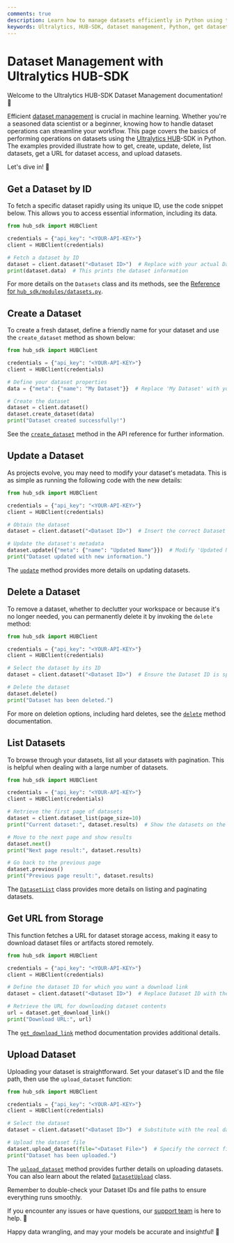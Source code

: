 ```yaml
---
comments: true
description: Learn how to manage datasets efficiently in Python using the Ultralytics HUB-SDK. Get, create, update, delete, list, and upload datasets easily.
keywords: Ultralytics, HUB-SDK, dataset management, Python, get dataset, create dataset, update dataset, delete dataset, list datasets, upload dataset, machine learning
---
```


# Dataset Management with Ultralytics HUB-SDK

Welcome to the Ultralytics HUB-SDK Dataset Management documentation! 👋

Efficient [dataset management](https://www.ultralytics.com/glossary/data-preprocessing) is crucial in machine learning. Whether you're a seasoned data scientist or a beginner, knowing how to handle dataset operations can streamline your workflow. This page covers the basics of performing operations on datasets using the [Ultralytics HUB](https://www.ultralytics.com/hub)-SDK in Python. The examples provided illustrate how to get, create, update, delete, list datasets, get a URL for dataset access, and upload datasets.

Let's dive in! 🚀

## Get a Dataset by ID

To fetch a specific dataset rapidly using its unique ID, use the code snippet below. This allows you to access essential information, including its data.

```python
from hub_sdk import HUBClient

credentials = {"api_key": "<YOUR-API-KEY>"}
client = HUBClient(credentials)

# Fetch a dataset by ID
dataset = client.dataset("<Dataset ID>")  # Replace with your actual Dataset ID
print(dataset.data)  # This prints the dataset information
```

For more details on the `Datasets` class and its methods, see the [Reference for `hub_sdk/modules/datasets.py`](https://docs.ultralytics.com/hub/sdk/reference/modules/datasets/).

## Create a Dataset

To create a fresh dataset, define a friendly name for your dataset and use the `create_dataset` method as shown below:

```python
from hub_sdk import HUBClient

credentials = {"api_key": "<YOUR-API-KEY>"}
client = HUBClient(credentials)

# Define your dataset properties
data = {"meta": {"name": "My Dataset"}}  # Replace 'My Dataset' with your desired dataset name

# Create the dataset
dataset = client.dataset()
dataset.create_dataset(data)
print("Dataset created successfully!")
```

See the [`create_dataset`](https://docs.ultralytics.com/hub/sdk/reference/modules/datasets/#hub_sdk.modules.datasets.Datasets.create_dataset) method in the API reference for further information.

## Update a Dataset

As projects evolve, you may need to modify your dataset's metadata. This is as simple as running the following code with the new details:

```python
from hub_sdk import HUBClient

credentials = {"api_key": "<YOUR-API-KEY>"}
client = HUBClient(credentials)

# Obtain the dataset
dataset = client.dataset("<Dataset ID>")  # Insert the correct Dataset ID

# Update the dataset's metadata
dataset.update({"meta": {"name": "Updated Name"}})  # Modify 'Updated Name' as required
print("Dataset updated with new information.")
```

The [`update`](https://docs.ultralytics.com/hub/sdk/reference/modules/datasets/#hub_sdk.modules.datasets.Datasets.update) method provides more details on updating datasets.

## Delete a Dataset

To remove a dataset, whether to declutter your workspace or because it's no longer needed, you can permanently delete it by invoking the `delete` method:

```python
from hub_sdk import HUBClient

credentials = {"api_key": "<YOUR-API-KEY>"}
client = HUBClient(credentials)

# Select the dataset by its ID
dataset = client.dataset("<Dataset ID>")  # Ensure the Dataset ID is specified

# Delete the dataset
dataset.delete()
print("Dataset has been deleted.")
```

For more on deletion options, including hard deletes, see the [`delete`](https://docs.ultralytics.com/hub/sdk/reference/modules/datasets/#hub_sdk.modules.datasets.Datasets.delete) method documentation.

## List Datasets

To browse through your datasets, list all your datasets with pagination. This is helpful when dealing with a large number of datasets.

```python
from hub_sdk import HUBClient

credentials = {"api_key": "<YOUR-API-KEY>"}
client = HUBClient(credentials)

# Retrieve the first page of datasets
dataset = client.dataset_list(page_size=10)
print("Current dataset:", dataset.results)  # Show the datasets on the current page

# Move to the next page and show results
dataset.next()
print("Next page result:", dataset.results)

# Go back to the previous page
dataset.previous()
print("Previous page result:", dataset.results)
```

The [`DatasetList`](https://docs.ultralytics.com/hub/sdk/reference/modules/datasets/#hub_sdk.modules.datasets.DatasetList) class provides more details on listing and paginating datasets.

## Get URL from Storage

This function fetches a URL for dataset storage access, making it easy to download dataset files or artifacts stored remotely.

```python
from hub_sdk import HUBClient

credentials = {"api_key": "<YOUR-API-KEY>"}
client = HUBClient(credentials)

# Define the dataset ID for which you want a download link
dataset = client.dataset("<Dataset ID>")  # Replace Dataset ID with the actual dataset ID

# Retrieve the URL for downloading dataset contents
url = dataset.get_download_link()
print("Download URL:", url)
```

The [`get_download_link`](https://docs.ultralytics.com/hub/sdk/reference/modules/datasets/#hub_sdk.modules.datasets.Datasets.get_download_link) method documentation provides additional details.

## Upload Dataset

Uploading your dataset is straightforward. Set your dataset's ID and the file path, then use the `upload_dataset` function:

```python
from hub_sdk import HUBClient

credentials = {"api_key": "<YOUR-API-KEY>"}
client = HUBClient(credentials)

# Select the dataset
dataset = client.dataset("<Dataset ID>")  # Substitute with the real dataset ID

# Upload the dataset file
dataset.upload_dataset(file="<Dataset File>")  # Specify the correct file path
print("Dataset has been uploaded.")
```

The [`upload_dataset`](https://docs.ultralytics.com/hub/sdk/reference/modules/datasets/#hub_sdk.modules.datasets.Datasets.upload_dataset) method provides further details on uploading datasets. You can also learn about the related [`DatasetUpload`](https://docs.ultralytics.com/hub/sdk/reference/base/server_clients/) class.

Remember to double-check your Dataset IDs and file paths to ensure everything runs smoothly.

If you encounter any issues or have questions, our [support team](https://www.ultralytics.com/support) is here to help. 🤝

Happy data wrangling, and may your models be accurate and insightful! 🌟
